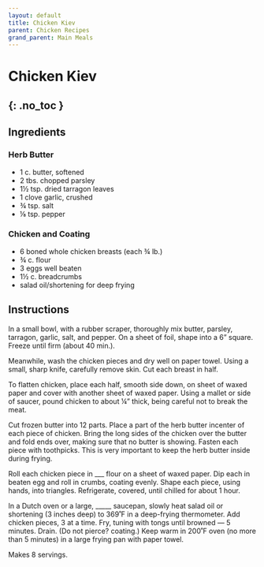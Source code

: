 ```yaml
---
layout: default
title: Chicken Kiev
parent: Chicken Recipes
grand_parent: Main Meals
---
```


# Chicken Kiev
{: .no_toc }
---

## Ingredients
### Herb Butter
<ul>
	<li>1 c. butter, softened</li>
	<li>2 tbs. chopped parsley</li>
	<li>1½ tsp. dried tarragon leaves</li>
	<li>1 clove garlic, crushed</li>
	<li>¾ tsp. salt</li>
	<li>⅛ tsp. pepper</li>
</ul>

### Chicken and Coating


<ul>
	<li>6 boned whole chicken breasts (each ¾ lb.)</li>
	<li>¾ c. flour</li>
	<li>3 eggs well beaten</li>
	<li>1½ c. breadcrumbs</li>
	<li>salad oil/shortening for deep frying</li>
</ul>

## Instructions
In a small bowl, with a rubber scraper, thoroughly mix butter, parsley, tarragon, garlic, salt, and pepper. On a sheet of foil, shape into a 6” square. Freeze until firm (about 40 min.).

Meanwhile, wash the chicken pieces and dry well on paper towel. Using a small, sharp knife, carefully remove skin. Cut each breast in half.

To flatten chicken, place each half, smooth side down, on sheet of waxed paper and cover with another sheet of waxed paper. Using a mallet or side of saucer, pound chicken to about ¼” thick, being careful not to break the meat.

Cut frozen butter into 12 parts. Place a part of the herb butter incenter of each piece of chicken. Bring the long sides of the chicken over the butter and fold ends over, making sure that no butter is showing. Fasten each piece with toothpicks. This is very important to keep the herb butter inside during frying.

Roll each chicken piece in ___ flour on a sheet of waxed paper. Dip each in beaten egg and roll in crumbs, coating evenly. Shape each piece, using hands, into triangles. Refrigerate, covered, until chilled for about 1 hour.

In a Dutch oven or a large, _____ saucepan, slowly heat salad oil or shortening (3 inches deep) to 369˚F in a deep-frying thermometer. Add chicken pieces, 3 at a time. Fry, tuning with tongs until browned — 5 minutes. Drain. (Do not pierce? coating.) Keep warm in 200˚F oven (no more than 5 minutes) in a large frying pan with paper towel.

Makes 8 servings.